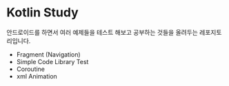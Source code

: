# Kotlin Study
안드로이드를 하면서 여러 예제들을 테스트 해보고
공부하는 것들을 올려두는 레포지토리입니다.

- Fragment (Navigation)
- Simple Code Library Test
- Coroutine
- xml Animation
